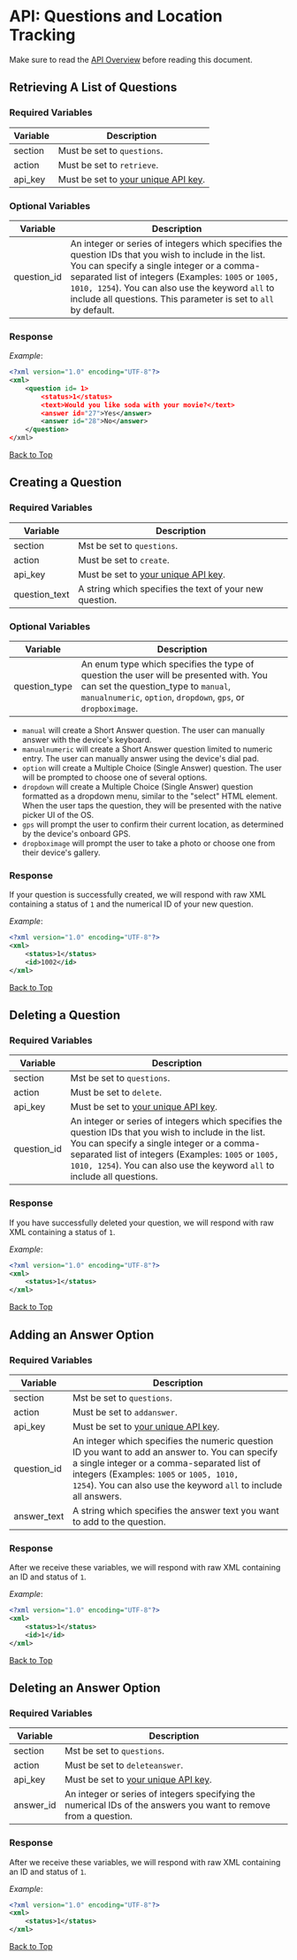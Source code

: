 <a name="head"></a><h1>API: Questions and Location Tracking</h1>

Make sure to read the [API Overview](../README.md) before reading this document.

<a name="retrieve"></a><h2>Retrieving A List of Questions</h2>

<h3>Required Variables</h3>

| Variable | Description |
| -------- | ----------- |
| section | Must be set to <code>questions</code>. |
| action | Must be set to <code>retrieve</code>. |
| api_key | Must be set to [your unique API key][1]. |

<h3>Optional Variables</h3>

| Variable | Description |
| -------- | ----------- |
| question_id | An integer or series of integers which specifies the question IDs that you wish to include in the list. You can specify a single integer or a comma-separated list of integers (Examples: <code>1005</code> or <code>1005, 1010, 1254</code>). You can also use the keyword <code>all</code> to include all questions. This parameter is set to <code>all</code> by default. |

<h3>Response</h3>

*Example*:

~~~ .xml
<?xml version="1.0" encoding="UTF-8"?>
<xml>
    <question id= 1>
        <status>1</status>
        <text>Would you like soda with your movie?</text>
        <answer id="27">Yes</answer>
        <answer id="28">No</answer>
    </question>
</xml>
~~~

[Back to Top](#head)

<a name="create"></a><h2>Creating a Question</h2>

<h3>Required Variables</h3>

| Variable | Description |
| -------- | ----------- |
| section | Mst be set to <code>questions</code>. |
| action | Must be set to <code>create</code>. |
| api_key | Must be set to [your unique API key][1]. |
| question_text | A string which specifies the text of your new question. |

<h3>Optional Variables</h3>

| Variable | Description |
| -------- | ----------- |
| question_type | An enum type which specifies the type of question the user will be presented with. You can set the question_type to <code>manual</code>, <code>manualnumeric</code>, <code>option</code>, <code>dropdown</code>, <code>gps</code>, or <code>dropboximage</code>. |
* <code>manual</code> will create a Short Answer question. The user can manually answer with the device's keyboard.
* <code>manualnumeric</code> will create a Short Answer question limited to numeric entry. The user can manually answer using the device's dial pad.
* <code>option</code> will create a Multiple Choice (Single Answer) question. The user will be prompted to choose one of several options.
* <code>dropdown</code> will create a Multiple Choice (Single Answer) question formatted as a dropdown menu, similar to the "select" HTML element. When the user taps the question, they will be presented with the native picker UI of the OS.
* <code>gps</code> will prompt the user to confirm their current location, as determined by the device's onboard GPS.
* <code>dropboximage</code> will prompt the user to take a photo or choose one from their device's gallery. 
<h3>Response</h3>

If your question is successfully created, we will respond with raw XML containing a status of <code>1</code> and the numerical ID of your new question.

*Example*:

~~~ .xml
<?xml version="1.0" encoding="UTF-8"?>
<xml>
    <status>1</status>
    <id>1002</id>
</xml>
~~~

[Back to Top](#head)

<a name="delete"></a><h2>Deleting a Question</h2>

<h3>Required Variables</h3>

| Variable | Description |
| -------- | ----------- |
| section | Mst be set to <code>questions</code>. |
| action | Must be set to <code>delete</code>. |
| api_key | Must be set to [your unique API key][1]. |
| question_id | An integer or series of integers which specifies the question IDs that you wish to include in the list. You can specify a single integer or a comma-separated list of integers (Examples: <code>1005</code> or <code>1005, 1010, 1254</code>). You can also use the keyword <code>all</code> to include all questions. |

<h3>Response</h3>

If you have successfully deleted your question, we will respond with raw XML containing a status of <code>1</code>.

*Example*:

~~~ .xml
<?xml version="1.0" encoding="UTF-8"?>
<xml>
    <status>1</status>
</xml>
~~~

[Back to Top](#head)

<a name="add"></a><h2>Adding an Answer Option</h2>

<h3>Required Variables</h3>

| Variable | Description |
| -------- | ----------- |
| section | Mst be set to <code>questions</code>. |
| action | Must be set to <code>addanswer</code>. |
| api_key | Must be set to [your unique API key][1]. |
| question_id | An integer which specifies the numeric question ID you want to add an answer to. You can specify a single integer or a comma-separated list of integers (Examples: <code>1005</code> or <code>1005, 1010, 1254</code>). You can also use the keyword <code>all</code> to include all answers. |
| answer_text | A string which specifies the answer text you want to add to the question. |

<h3>Response</h3>

After we receive these variables, we will respond with raw XML containing an ID and status of <code>1</code>.

*Example*:

~~~ .xml
<?xml version="1.0" encoding="UTF-8"?>
<xml>
    <status>1</status>
    <id>1</id>
</xml>
~~~

[Back to Top](#head)

<a name="deleteanswer"></a><h2>Deleting an Answer Option</h2>

<h3>Required Variables</h3>

| Variable | Description |
| -------- | ----------- |
| section | Mst be set to <code>questions</code>. |
| action | Must be set to <code>deleteanswer</code>. |
| api_key | Must be set to [your unique API key][1]. |
| answer_id | An integer or series of integers specifying the numerical IDs of the answers you want to remove from a question. |

<h3>Response</h3>

After we receive these variables, we will respond with raw XML containing an ID and status of <code>1</code>.

*Example*:

~~~ .xml
<?xml version="1.0" encoding="UTF-8"?>
<xml>
    <status>1</status>
</xml>
~~~

[Back to Top](#head)

[1]:../README.md#finding
